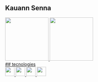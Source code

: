  ## Kauann Senna
 <div>
  <a href="https://github.com/Ksenn0">
 <img loading="lazy" height="140em" src="https://github-readme-stats.vercel.app/api/top-langs/?username=Ksenn0&layout=compact&langs_count=7&theme=dracula"/>
 <img loading="lazy" height="140em" src="https://github-readme-stats.vercel.app/api?username=Ksenn0&show_icons=true&theme=dracula&include_all_commits=true&count_private=true"/>
 </div>
 ## tecnologies
<div>
   <img height=30 widith=30 src="https://cdn.jsdelivr.net/gh/devicons/devicon@latest/icons/html5/html5-original.svg" /> 
   <img height=30 widith=30 src="https://cdn.jsdelivr.net/gh/devicons/devicon@latest/icons/css3/css3-original.svg" />
   <img height=30 widith=30 src="https://cdn.jsdelivr.net/gh/devicons/devicon@latest/icons/python/python-original.svg" />
   <img height=30 widith=30 src="https://cdn.jsdelivr.net/gh/devicons/devicon@latest/icons/cplusplus/cplusplus-plain.svg" />
</div>
